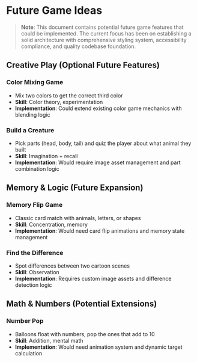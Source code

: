 # Future Game Ideas

> **Note**: This document contains potential future game features that could be implemented. The current focus has been on establishing a solid architecture with comprehensive styling system, accessibility compliance, and quality codebase foundation.

## Creative Play (Optional Future Features)

### Color Mixing Game
- Mix two colors to get the correct third color
- **Skill**: Color theory, experimentation
- **Implementation**: Could extend existing color game mechanics with blending logic

### Build a Creature
- Pick parts (head, body, tail) and quiz the player about what animal they built
- **Skill**: Imagination + recall
- **Implementation**: Would require image asset management and part combination logic

## Memory & Logic (Future Expansion)

### Memory Flip Game
- Classic card match with animals, letters, or shapes
- **Skill**: Concentration, memory
- **Implementation**: Would need card flip animations and memory state management

### Find the Difference
- Spot differences between two cartoon scenes
- **Skill**: Observation
- **Implementation**: Requires custom image assets and difference detection logic

## Math & Numbers (Potential Extensions)

### Number Pop
- Balloons float with numbers, pop the ones that add to 10
- **Skill**: Addition, mental math
- **Implementation**: Would need animation system and dynamic target calculation
